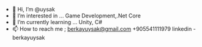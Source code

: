 - 👋 Hi, I’m @uysak
- 👀 I’m interested in ... Game Development,.Net Core
- 🌱 I’m currently learning ... Unity, C#
- 📫 How to reach me ;
  berkayuysak@gmail.com
  +905541111979
  linkedin - berkayuysak
<!---
uysak/uysak is a ✨ special ✨ repository because its `README.md` (this file) appears on your GitHub profile.
You can click the Preview link to take a look at your changes.
--->
